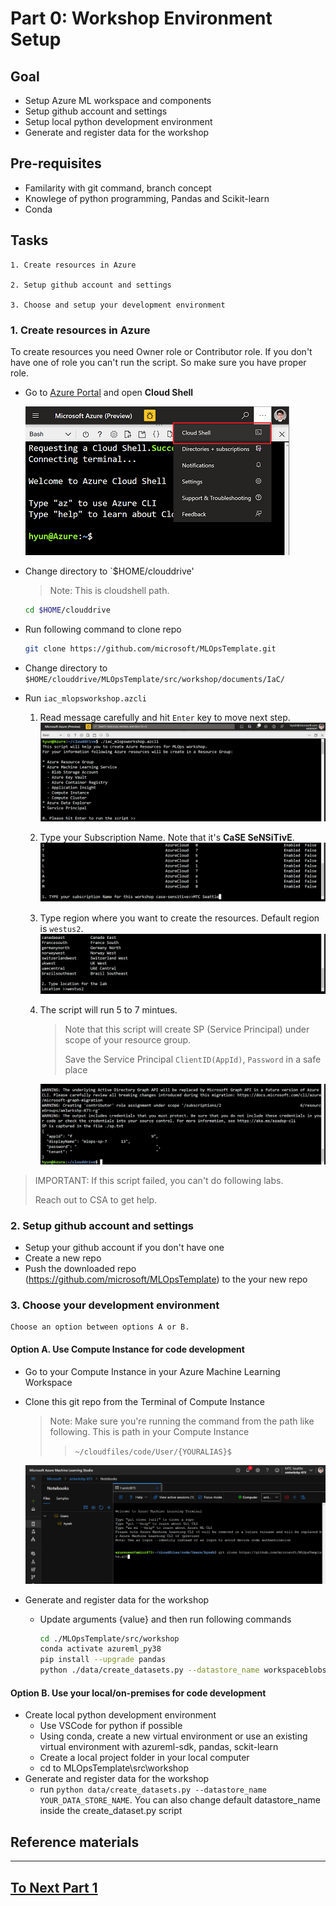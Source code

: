
# Part 0: Workshop Environment Setup 

## Goal 

- Setup Azure ML workspace and components
- Setup github account and settings
- Setup local python development environment 
- Generate and register data for the workshop

## Pre-requisites
- Familarity with git command, branch concept 
- Knowlege of python programming, Pandas and Scikit-learn
- Conda

## Tasks

    1. Create resources in Azure

    2. Setup github account and settings

    3. Choose and setup your development environment

### 1. Create resources in Azure

To create resources you need Owner role or Contributor role. If you don't have one of role you can't run the script. So make sure you have proper role. 

- Go to [Azure Portal](https://portal.azure.com) and open __Cloud Shell__
    
    ![cloudshell](./images/cloudshell.png)

- Change directory to `$HOME/clouddrive'
    > Note: This is cloudshell path.

    ```bash
    cd $HOME/clouddrive
    ```

- Run following command to clone repo
    ```bash
    git clone https://github.com/microsoft/MLOpsTemplate.git
    ```
- Change directory to `$HOME/clouddrive/MLOpsTemplate/src/workshop/documents/IaC/`
- Run `iac_mlopsworkshop.azcli`

    1. Read message carefully and hit `Enter` key to move next step.
        ![](./images/run_mlopsworkshop_azcli000.png)

    1. Type your Subscription Name. Note that it's __CaSE SeNSiTivE__.
        ![](./images/run_mlopsworkshop_azcli001.png)

    1. Type region where you want to create the resources. Default region is `westus2`.
        ![](./images/run_mlopsworkshop_azcli002.png)
    
    1. The script will run 5 to 7 mintues.
        > Note that this script will create SP (Service Principal) under scope of your resource group.
        >
        > Save the Service Principal `ClientID(AppId)`, `Password` in a safe place

        ![](./images/run_mlopsworkshop_azcli003.png)

> IMPORTANT: If this script failed, you can't do following labs.
>
> Reach out to CSA to get help. 

### 2. Setup github account and settings

- Setup your github account if you don't have one
- Create a new repo 
- Push the downloaded repo (https://github.com/microsoft/MLOpsTemplate) to the your new repo

### 3. Choose your development environment

    Choose an option between options A or B. 

#### Option A. Use Compute Instance for code development
- Go to your Compute Instance in your Azure Machine Learning Workspace

- Clone this git repo from the Terminal of Compute Instance
    > Note: Make sure you're running the command from the path like following. This is path in your Compute Instance
    >> `~/cloudfiles/code/User/{YOURALIAS}$`

    ![](./images/run_mlopsworkshop_azcli004.png)

- Generate and register data for the workshop
    - Update arguments {value} and then run following commands

        ```bash
        cd ./MLOpsTemplate/src/workshop
        conda activate azureml_py38
        pip install --upgrade pandas
        python ./data/create_datasets.py --datastore_name workspaceblobstore --ml_workspace_name {amlwrkshp-000} --sub_id {SUBSCRIPTIONID} --resourcegroup_name {amlwrkshp-000-rg}
        ```

#### Option B. Use your local/on-premises for code development
- Create local python development environment
    - Use VSCode for python if possible
    - Using conda, create a new virtual environment or use an existing virtual environment with azureml-sdk, pandas, sckit-learn
    - Create a local project folder in your local computer
    - cd to MLOpsTemplate\src\workshop
- Generate and register data for the workshop
    - run ```python data/create_datasets.py --datastore_name YOUR_DATA_STORE_NAME```. You can also change default datastore_name inside the create_dataset.py script 



## Reference materials

---

## [To Next Part 1](https://github.com/microsoft/MLOpsTemplate/blob/hyun-dev/src/workshop/documents/part_1.md)

